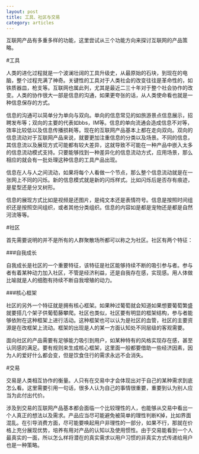 ```yaml
---
layout: post
title: 工具、社区与交易
category: articles
---
```


互联网产品有多重多样的功能，这里尝试从三个功能方向来探讨互联网的产品策略。

#工具

人类的进化过程就是一个波澜壮阔的工具升级史，从最原始的石块，到现在的电脑，整个过程充满了神奇。关键性的工具对于人类社会的改变往往是革命性的，如铁质器皿，枪支等。互联网也属此列，尤其是最近二三十年对于整个社会协作的改变。人类的协作很大一部是信息的沟通，如果更夸张的话，从人类使命看也就是一种信息保存的方式。

信息的沟通可以简单分为单向与双向。单向的信息常见的如旅游景点信息展示，招聘发布等；双向的主要的代表如bbs，IM等。信息的单向流通会造成信息不对等，效率比较低以及信息传播损耗等。现在的互联网产品基本上都在走向双向。双向的信息流动对于互联网产品来说，就要更加注重信息的分类以及场景。不同的信息，其信息流以及展现方式可能都有较大差异，这就导致不可能在一种产品中嵌入太多的信息流动模式支持。只要能够找到一种差异化的信息流动方式，应用场景，那么相应的就会有一批处理这种信息的工具产品出现。

信息在人与人之间流动，如果将每个人看做一个节点，那么整个信息流动就是在一张网上不同的闪烁。新的信息模式就是新的闪烁样式。比如闪烁后是否存有痕迹，是星型还是分叉树形。

信息的展现方式比如是视频是还图片，是纯文本还是表情符号。信息是按照时间组织还是按照空间组织，或者其他分类组织。信息的内容如是都是宠物还是都是自然河流等等。

#社区

首先需要说明的并不是所有的人群聚散场所都可以称之为社区。社区有两个特征：

###自我成长

自我成长是社区的一个重要特征，该特征是社区能够持续不断的吸引参与者。参与者有着某种动力加入社区，不管是经济利益，还是自我存在感，实现感。用人体做比喻就是人的细胞有持续不断自我增殖的动力。

###核心框架

社区的另外一个特征就是拥有核心框架。如果种过葡萄就会知道如果想要葡萄繁盛就要搭几个架子供葡萄藤攀爬。社区也类似，社区要有明显的框架结构，参与者能够依附在这种框架上进行活动。这种框架也可以认为是社区的血管，社区的主要资源是在改框架上流动。框架的出现是人的某一方面认知处不同层级的客观需要。


面向社区的产品需要有足够能力吸引到用户，如某种特有的风格实现存在感，甚至认同感的满足。要有规则来生成核心框架，这里面一般都要借助一些经济因素，因为人的爱好什么都会变，但是饮食住行的需求永远不会消失。

#交易

交易是人类相互协作的衡量。人只有在交易中才会体现出对于自己的某种需求到底怎么看。这里需要引用一句话，很多人认为自己的事情很重要，重要到认为别人应当为此付出代价。

涉及到交易的互联网产品基本都会面临一个比较理性的人，也能够从交易中看出一个人真正的想法以及需求。产品应当尽可能避免被简单的理性判断K掉，比如界面混乱。在引导消费方面，尽可能要唤起用户非理性的一部分，如果不行，那就在价格上充分展现优势，培养有用对产品的认知以及使用惯性。由于交易能看到一个人最真实的一面，所以怎么样将潜在的真实需求以用户习惯的非真实方式传递给用户也是一种策略。

